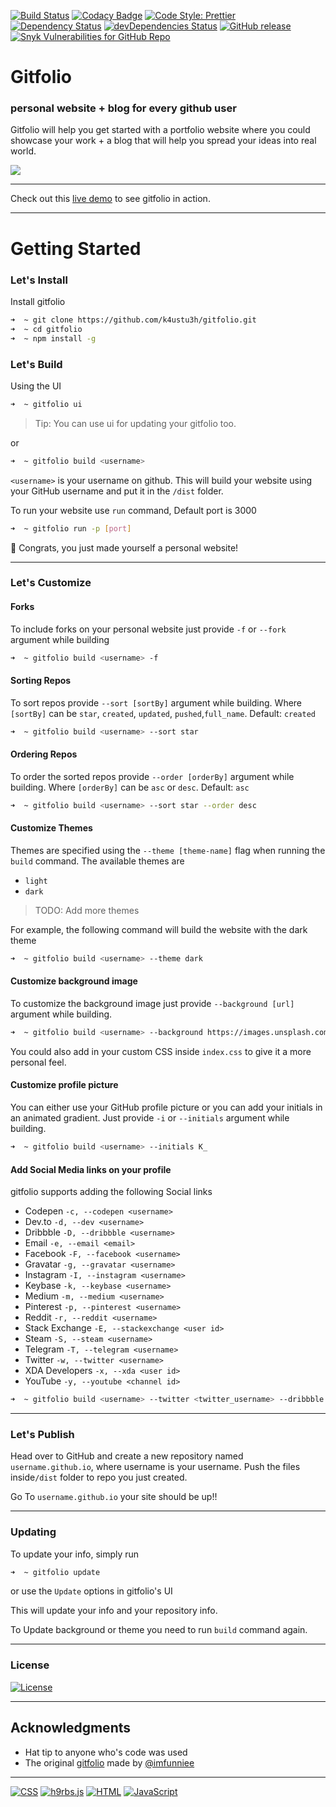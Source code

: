 [![Build Status](https://img.shields.io/travis/com/k4ustu3h/gitfolio?logo=travis&style=for-the-badge)](https://travis-ci.org/k4ustu3h/gitfolio)
[![Codacy Badge](https://img.shields.io/codacy/grade/f5dd63eb7ece4716906a4aeeb9ea1b25?logo=codacy&style=for-the-badge)](https://www.codacy.com/manual/k4ustu3h/gitfolio)
[![Code Style: Prettier](https://img.shields.io/badge/code_style-prettier-ff69b4.svg?logo=prettier&style=for-the-badge)](https://github.com/prettier/prettier)
[![Dependency Status](https://img.shields.io/david/k4ustu3h/gitfolio?style=for-the-badge)](https://david-dm.org/k4ustu3h/gitfolio)
[![devDependencies Status](https://img.shields.io/david/dev/k4ustu3h/gitfolio?style=for-the-badge)](https://david-dm.org/k4ustu3h/gitfolio?type=dev)
[![GitHub release](https://img.shields.io/github/release/imfunniee/gitfolio.svg?style=for-the-badge)](https://github.com/imfunniee/gitfolio/releases/latest)
[![Snyk Vulnerabilities for GitHub Repo](https://img.shields.io/snyk/vulnerabilities/github/k4ustu3h/gitfolio?logo=snyk&style=for-the-badge)](https://snyk.io/test/github/k4ustu3h/gitfolio?targetFile=package.json)

# Gitfolio

### personal website + blog for every github user

Gitfolio will help you get started with a portfolio website where you could showcase your work + a blog that will help you spread your ideas into real world.

<img src="https://i.imgur.com/eA6clZr.png">

---

Check out this [live demo](https://k4ustu3h.cf) to see gitfolio in action.

---

# Getting Started

### Let's Install

Install gitfolio

```sh
➜  ~ git clone https://github.com/k4ustu3h/gitfolio.git
➜  ~ cd gitfolio
➜  ~ npm install -g
```

### Let's Build

Using the UI

```sh
➜  ~ gitfolio ui
```

> Tip: You can use ui for updating your gitfolio too.

or

```sh
➜  ~ gitfolio build <username>
```

`<username>` is your username on github. This will build your website using your GitHub username and put it in the `/dist` folder.

To run your website use `run` command, Default port is 3000

```sh
➜  ~ gitfolio run -p [port]
```

🎉 Congrats, you just made yourself a personal website!

---

### Let's Customize

#### Forks

To include forks on your personal website just provide `-f` or `--fork` argument while building

```sh
➜  ~ gitfolio build <username> -f
```

#### Sorting Repos

To sort repos provide `--sort [sortBy]` argument while building. Where `[sortBy]` can be `star`, `created`, `updated`, `pushed`,`full_name`. Default: `created`

```sh
➜  ~ gitfolio build <username> --sort star
```

#### Ordering Repos

To order the sorted repos provide `--order [orderBy]` argument while building. Where `[orderBy]` can be `asc` or `desc`. Default: `asc`

```sh
➜  ~ gitfolio build <username> --sort star --order desc
```

#### Customize Themes

Themes are specified using the `--theme [theme-name]` flag when running the `build` command. The available themes are

-   `light`
-   `dark`

> TODO: Add more themes

For example, the following command will build the website with the dark theme

```sh
➜  ~ gitfolio build <username> --theme dark
```

#### Customize background image

To customize the background image just provide `--background [url]` argument while building.

```sh
➜  ~ gitfolio build <username> --background https://images.unsplash.com/photo-1557277770-baf0ca74f908?w=1634
```

You could also add in your custom CSS inside `index.css` to give it a more personal feel.

#### Customize profile picture

You can either use your GitHub profile picture or you can add your initials in an animated gradient. Just provide `-i` or `--initials` argument while building.

```sh
➜  ~ gitfolio build <username> --initials K_
```

#### Add Social Media links on your profile

gitfolio supports adding the following Social links

-   Codepen `-c, --codepen <username>`
-   Dev.to `-d, --dev <username>`
-   Dribbble `-D, --dribbble <username>`
-   Email `-e, --email <email>`
-   Facebook `-F, --facebook <username>`
-   Gravatar `-g, --gravatar <username>`
-   Instagram `-I, --instagram <username>`
-   Keybase `-k, --keybase <username>`
-   Medium `-m, --medium <username>`
-   Pinterest `-p, --pinterest <username>`
-   Reddit `-r, --reddit <username>`
-   Stack Exchange `-E, --stackexchange <user id>`
-   Steam `-S, --steam <username>`
-   Telegram `-T, --telegram <username>`
-   Twitter `-w, --twitter <username>`
-   XDA Developers `-x, --xda <user id>`
-   YouTube `-y, --youtube <channel id>`

```sh
➜  ~ gitfolio build <username> --twitter <twitter_username> --dribbble <dribbble_username>
```

---

### Let's Publish

Head over to GitHub and create a new repository named `username.github.io`, where username is your username. Push the files inside`/dist` folder to repo you just created.

Go To `username.github.io` your site should be up!!

---

### Updating

To update your info, simply run

```sh
➜  ~ gitfolio update
```

or use the `Update` options in gitfolio's UI

This will update your info and your repository info.

To Update background or theme you need to run `build` command again.

---

### License

[![License](https://img.shields.io/github/license/k4ustu3h/gitfolio.svg?style=for-the-badge)](https://github.com/k4ustu3h/gitfolio/blob/master/LICENSE)

---

## Acknowledgments

-   Hat tip to anyone who's code was used
-   The original [gitfolio](https://github.com/imfunniee/gitfolio) made by [@imfunniee](https://github.com/imfunniee/)

---

[![CSS](https://img.shields.io/badge/uses-css-1572B6?logo=css3&style=for-the-badge)](https://github.com/topics/css)
[![h9rbs.js](https://img.shields.io/badge/uses-h9rbs.js-473349?style=for-the-badge)](https://html9responsiveboilerstrapjs.com/)
[![HTML](https://img.shields.io/badge/uses-html-E34F26?logo=html5&style=for-the-badge)](https://github.com/topics/html)
[![JavaScript](https://img.shields.io/badge/made_with-javascript-F7DF1E?logo=javascript&style=for-the-badge)](https://github.com/topics/javascript)

